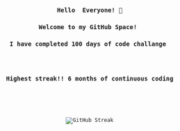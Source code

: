 <h3 align='center'><code>Hello  Everyone! 👋<br/></code></h3>
<h3 align='center'><code>Welcome to my GitHub Space! <br/></code></h3>
<h3 align="center"><code>I have completed 100 days of code challange </h3>

<h3 align='center'>Highest streak!! 6 months of continuous coding</h3>



<div align="center">

![GitHub Streak](https://streak-stats.demolab.com?user=MRNOONE333&theme=terafox)

</div>


